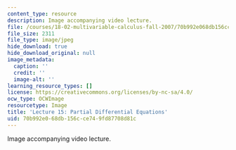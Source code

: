 ```yaml
---
content_type: resource
description: Image accompanying video lecture.
file: /courses/18-02-multivariable-calculus-fall-2007/70b992e068db156cce749fd87708d81c_15.jpg
file_size: 2311
file_type: image/jpeg
hide_download: true
hide_download_original: null
image_metadata:
  caption: ''
  credit: ''
  image-alt: ''
learning_resource_types: []
license: https://creativecommons.org/licenses/by-nc-sa/4.0/
ocw_type: OCWImage
resourcetype: Image
title: 'Lecture 15: Partial Differential Equations'
uid: 70b992e0-68db-156c-ce74-9fd87708d81c
---
```

Image accompanying video lecture.